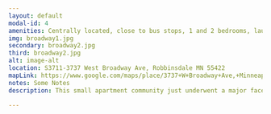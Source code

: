 ```yaml
---
layout: default
modal-id: 4
amenities: Centrally located, close to bus stops, 1 and 2 bedrooms, laundry in building.
img: broadway1.jpg
secondary: broadway2.jpg
third: broadway2.jpg
alt: image-alt
location: S3711-3737 West Broadway Ave, Robbinsdale MN 55422
mapLink: https://www.google.com/maps/place/3737+W+Broadway+Ave,+Minneapolis,+MN+55422/data=!4m2!3m1!1s0x52b333e111964bbf:0xd3d19fc6d88bf814?sa=X&ved=0CB0Q8gEwAGoVChMIvMam4P2LyAIVigOSCh3QyQDp
notes: Some Notes
description: This small apartment community just underwent a major face lift and is waiting for your inspection. Contemporary designer colors and finishes make these apartment homes very popular and once you move in all of your friends will want to live here, too. Check out Broadway West today! We’re across the street from Citizens Bank in Robbinsdale, conveniently located on the bus line, shopping, lakes, parks, and more.

---
```

